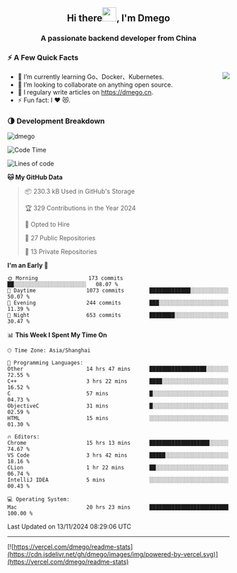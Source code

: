 <h2 align="center">Hi there<img src="https://cdn.jsdelivr.net/gh/dmego/images/img/Hi.gif" height="32" />, I'm Dmego </h2>
<h3 align="center">A passionate backend developer from China</h3>

### ⚡️ A Few Quick Facts

<img align="right" src="https://readme-stats-dmego.vercel.app/api?username=dmego&show_icons=true&icon_color=1573B3&hide_title=true&text_color=718096&bg_color=00000000&hide_border=true"/>

<ul>
    <li> 🌱 I’m currently learning Go、Docker、Kubernetes.</li>
    <li> 👯 I’m looking to collaborate on anything open source.</li>
    <li> 📝 I regulary write articles on <a href="https://dmego.cn">https://dmego.cn</a>.</li>
    <li> ⚡ Fun fact: I ❤️ 😻.</li>
</ul>

### 🌗 Development Breakdown

<img src="https://komarev.com/ghpvc/?username=dmego" alt="dmego" />

<!--START_SECTION:waka-->
![Code Time](http://img.shields.io/badge/Code%20Time-3%2C069%20hrs%2021%20mins-blue)

![Lines of code](https://img.shields.io/badge/From%20Hello%20World%20I%27ve%20Written-677.1%20thousand%20lines%20of%20code-blue)

**🐱 My GitHub Data** 

> 📦 230.3 kB Used in GitHub's Storage 
 > 
> 🏆 329 Contributions in the Year 2024
 > 
> 💼 Opted to Hire
 > 
> 📜 27 Public Repositories 
 > 
> 🔑 13 Private Repositories 
 > 
**I'm an Early 🐤** 

```text
🌞 Morning                173 commits         ██░░░░░░░░░░░░░░░░░░░░░░░   08.07 % 
🌆 Daytime                1073 commits        █████████████░░░░░░░░░░░░   50.07 % 
🌃 Evening                244 commits         ███░░░░░░░░░░░░░░░░░░░░░░   11.39 % 
🌙 Night                  653 commits         ████████░░░░░░░░░░░░░░░░░   30.47 % 
```


📊 **This Week I Spent My Time On** 

```text
🕑︎ Time Zone: Asia/Shanghai

💬 Programming Languages: 
Other                    14 hrs 47 mins      ██████████████████░░░░░░░   72.55 % 
C++                      3 hrs 22 mins       ████░░░░░░░░░░░░░░░░░░░░░   16.52 % 
C                        57 mins             █░░░░░░░░░░░░░░░░░░░░░░░░   04.73 % 
ObjectiveC               31 mins             █░░░░░░░░░░░░░░░░░░░░░░░░   02.59 % 
HTML                     15 mins             ░░░░░░░░░░░░░░░░░░░░░░░░░   01.30 % 

🔥 Editors: 
Chrome                   15 hrs 13 mins      ███████████████████░░░░░░   74.67 % 
VS Code                  3 hrs 42 mins       █████░░░░░░░░░░░░░░░░░░░░   18.16 % 
CLion                    1 hr 22 mins        ██░░░░░░░░░░░░░░░░░░░░░░░   06.74 % 
IntelliJ IDEA            5 mins              ░░░░░░░░░░░░░░░░░░░░░░░░░   00.43 % 

💻 Operating System: 
Mac                      20 hrs 23 mins      █████████████████████████   100.00 % 
```


 Last Updated on 13/11/2024 08:29:06 UTC
<!--END_SECTION:waka-->

---

[![https://vercel.com/dmego/readme-stats](https://cdn.jsdelivr.net/gh/dmego/images/img/powered-by-vercel.svg)](https://vercel.com/dmego/readme-stats)

